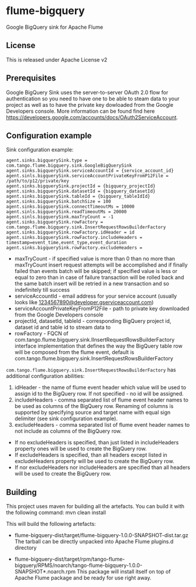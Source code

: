 flume-bigquery
===========

Google BigQuery sink for Apache Flume


License
-------

This is released under Apache License v2


Prerequisites
-------

Google BigQuery Sink uses the server-to-server OAuth 2.0 flow for authentication so you need to have one to be able to steam data to your project as well as to have the private key dowloaded from the Google Developers console.
More information can be found find here https://developers.google.com/accounts/docs/OAuth2ServiceAccount.


Configuration example
---------------------

Sink configuration example:

    agent.sinks.bigquerySink.type = com.tango.flume.bigquery.sink.GoogleBigQuerySink
    agent.sinks.bigquerySink.serviceAccountId = {service_account_id}
    agent.sinls.bigquerySink.serviceAccountPrivateKeyFromP12File = /path/to/p12/private/key
    agent.sinks.bigquerySink.projectId = {bigquery_projectId}
    agent.sinks.bigquerySink.datasetId = {bigquery_datasetId}
    agent.sinks.bigquerySink.tableId = {bigquery_tableIdId}
    agent.sinks.bigquerySink.batchSize = 100
    agent.sinks.bigquerySink.connectTimeoutMs = 10000
    agent.sinls.bigquerySink.readTimeoutMs = 20000
    agent.sinls.bigquerySink.maxTryCount = -1
    agent.sinks.bigquerySink.rowFactory = com.tango.flume.bigquery.sink.InsertRequestRowsBuilderFactory
    agent.sinks.bigquerySink.rowFactory.idHeader = id
    agent.sinks.bigquerySink.rowFactory.includeHeaders = timestamp=event_time,event_type,event_duration
    agent.sinks.bigquerySink.rowFactory.excludeHeaders =
 
* maxTryCount - if specified value is more than 0 than no more than maxTryCount insert request attempts will be accomplished and if finally failed than events batch will be skipped;
if specified value is less or equal to zero than in case of failure transaction will be rolled back and the same batch insert will be retried in a new transaction and so indefinitely till success
* serviceAccountId - email address for your service account (usually looks like 1234567890@developer.gserviceaccount.com)
* serviceAccountPrivateKeyFromP12File - path to private key downloaded from the Google Developers console
* projectId, datasetId, tableId - corresponding BigQuery project id, dataset id and table id to stream data to
* rowFactory - FQCN of com.tango.flume.bigquery.sink.IInsertRequestRowsBuilderFactory interface implementation that defines the way the BigQuery table row will be composed from the flume event, default is com.tango.flume.bigquery.sink.InsertRequestRowsBuilderFactory

`com.tango.flume.bigquery.sink.InsertRequestRowsBuilderFactory` has additional configuration abilities:
1. idHeader - the name of flume event header which value will be used to assign id to the BigQuery row. If not specified - no id will be assigned.
2. includeHeaders - comma separated list of flume event header names to be used as columns of the BigQuery row. Renaming of columns is supported by specifying source and target name with equal sign delimiter (see sink configuration example).
3. excludeHeaders - comma separated list of flume event header names to not include as columns of the BigQuery row.
- If no excludeHeaders is specified, than just listed in includeHeaders property ones will be used to create the BigQuery row.
- If excludeHeaders is specified, than all headers except listed in excludeHeaders property will be used to create the BigQuery row.
- If nor excludeHeaders nor includeHeaders are specified than all headers will be used to create the BigQuery row.

Building
--------

This project uses maven for building all the artefacts.
You can build it with the following command:
    mvn clean install

This will build the following artefacts:
* flume-bigquery-dist/target/flume-bigquery-1.0.0-SNAPSHOT-dist.tar.gz
  The tarball can be directly unpacked into Apache Flume plugins.d directory

* flume-bigquery-dist/target/rpm/tango-flume-bigquery/RPMS/noarch/tango-flume-bigquery-1.0.0-SNAPSHOT*.noarch.rpm
  This package will install itself on top of Apache Flume package and be ready for use right away.



